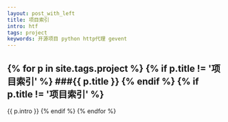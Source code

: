 ```yaml
---
layout: post_with_left
title: 项目索引
intro: htf
tags: project
keywords: 开源项目 python http代理 gevent
---
```


{% for p in site.tags.project %}
{% if p.title != '项目索引' %}
###{{ p.title }}
{% endif %}
{% if p.title != '项目索引' %}
---
{{ p.intro }}
{% endif %}
{% endfor %}
